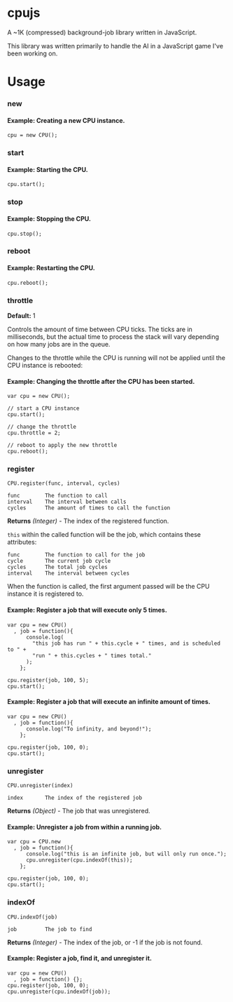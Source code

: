 cpujs
=====

A ~1K (compressed) background-job library written in JavaScript.

This library was written primarily to handle the AI in a JavaScript game I've
been working on.


Usage
=====

### new

#### Example: Creating a new CPU instance.

    cpu = new CPU();

### start

#### Example: Starting the CPU.

    cpu.start();

### stop

#### Example: Stopping the CPU.

    cpu.stop();

### reboot

#### Example: Restarting the CPU.

    cpu.reboot();

### throttle

**Default:** 1

Controls the amount of time between CPU ticks. The ticks are in milliseconds,
but the actual time to process the stack will vary depending on how many jobs
are in the queue.

Changes to the throttle while the CPU is running will not be applied until the
CPU instance is rebooted:

#### Example: Changing the throttle after the CPU has been started.

    var cpu = new CPU();
    
    // start a CPU instance
    cpu.start();
    
    // change the throttle
    cpu.throttle = 2;
    
    // reboot to apply the new throttle
    cpu.reboot();


### register

`CPU.register(func, interval, cycles)`

    func        The function to call
    interval    The interval between calls
    cycles      The amount of times to call the function

**Returns** *(Integer)* - The index of the registered function.

`this` within the called function will be the job, which contains these
attributes:

    func        The function to call for the job
    cycle       The current job cycle
    cycles      The total job cycles
    interval    The interval between cycles

When the function is called, the first argument passed will be the CPU instance
it is registered to.


#### Example: Register a job that will execute only 5 times.

    var cpu = new CPU()
      , job = function(){
          console.log(
            "this job has run " + this.cycle + " times, and is scheduled to " +
            "run " + this.cycles + " times total."
          );
        };
    
    cpu.register(job, 100, 5);
    cpu.start();

#### Example: Register a job that will execute an infinite amount of times.

    var cpu = new CPU()
      , job = function(){
          console.log("To infinity, and beyond!");
        };
    
    cpu.register(job, 100, 0);
    cpu.start();


### unregister

`CPU.unregister(index)`

    index       The index of the registered job

**Returns** *(Object)* - The job that was unregistered.

#### Example: Unregister a job from within a running job.
    
    var cpu = CPU.new
      , job = function(){
          console.log("this is an infinite job, but will only run once.");
          cpu.unregister(cpu.indexOf(this));
        };
    
    cpu.register(job, 100, 0);
    cpu.start();


### indexOf

`CPU.indexOf(job)`

    job         The job to find

**Returns** *(Integer)* - The index of the job, or -1 if the job is not found.

#### Example: Register a job, find it, and unregister it.

    var cpu = new CPU()
      , job = function() {};
    cpu.register(job, 100, 0);
    cpu.unregister(cpu.indexOf(job));
